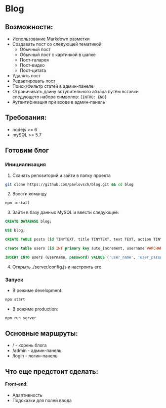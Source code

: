 # Blog

## Возможности:
* Использование Markdown разметки
* Создавать пост со следующей тематикой:
  * Обычный пост
  * Обычный пост с картинкой в шапке
  * Пост-галарея
  * Пост-видео
  * Пост-цитата
* Удалять пост
* Редактировать пост
* Поиск/Фильтр статей в админ-панеле
* Ограничивать длину вступительного абзаца путём вставки следующего набора символов: `[INTRO: END]`
* Аутентификация при входе в админ-панель

## Требования:
* nodejs >= 6
* mySQL >= 5.7

## Готовим блог
### Инициализация
1. Скачать репозиторий и зайти в папку проекта
  ```bash
  git clone https://github.com/pavlovsch/blog.git && cd blog
  ```
2. Ввести команду
  ```bash
  npm install
  ```
3. Зайти в базу данных MySQL и ввести следующее:
  ```sql
  CREATE DATABASE blog;
  ```
  ```sql
  USE blog;
  ```
  ```sql
  CREATE TABLE posts (id TINYTEXT, title TINYTEXT, text TEXT, action TINYTEXT, date TINYTEXT, video TINYTEXT, quote TINYTEXT, picture TINYTEXT, hashtags TINYTEXT, gallery JSON);
  ```
  ```sql
  create table users (id INT primary key auto_increment, username VARCHAR(100) unique, password VARCHAR(100));
  ```
  ```sql
  INSERT INTO users (username, password) VALUES ('user_name', 'user_password');
  ```
4. Открыть ./server/config.js и настроить его

### Запуск
* В режиме development:
```bash
npm start
```
* В режиме production:
```bash
npm run server
```

## Основные маршруты:
* / - корень блога
* /admin - админ-панель
* /login - логин-панель

## Что еще предстоит сделать:
#### Front-end:
* Адаптивность
* Подсказки для полей ввода
